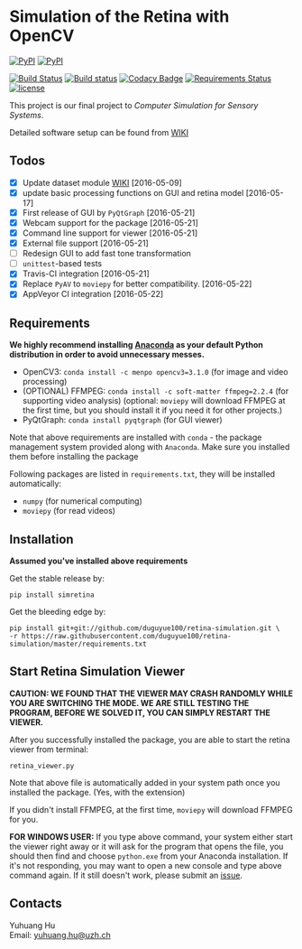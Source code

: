 # Simulation of the Retina with OpenCV

[![PyPI](https://img.shields.io/pypi/v/simretina.svg?maxAge=2592000)](https://pypi.python.org/pypi/simretina)
[![PyPI](https://img.shields.io/pypi/pyversions/simretina.svg?maxAge=2592000)](https://pypi.python.org/pypi/simretina)

[![Build Status](https://travis-ci.org/duguyue100/retina-simulation.svg?branch=master)](https://travis-ci.org/duguyue100/retina-simulation)
[![Build status](https://ci.appveyor.com/api/projects/status/s1qiaajjraq6t2i0/branch/master?svg=true)](https://ci.appveyor.com/project/duguyue100/retina-simulation/branch/master)
[![Codacy Badge](https://api.codacy.com/project/badge/Grade/ffa7d1cf03e74bb2adfe60b91fb7479b)](https://www.codacy.com/app/duguyue100/retina-simulation?utm_source=github.com&amp;utm_medium=referral&amp;utm_content=duguyue100/retina-simulation&amp;utm_campaign=Badge_Grade)
[![Requirements Status](https://requires.io/github/duguyue100/retina-simulation/requirements.svg?branch=master)](https://requires.io/github/duguyue100/retina-simulation/requirements/?branch=master)
[![license](https://img.shields.io/github/license/mashape/apistatus.svg?maxAge=2592000)](http://doge.mit-license.org)


This project is our final project to _Computer Simulation for Sensory Systems_.

Detailed software setup can be found from [WIKI](https://github.com/duguyue100/retina-simulation/wiki/Software-Setup)

## Todos

- [x] Update dataset module [WIKI](https://github.com/duguyue100/retina-simulation/wiki/simretina-Python-API) [2016-05-09]
- [x] update basic processing functions on GUI and retina model [2016-05-17]
- [x] First release of GUI by `PyQtGraph` [2016-05-21]
- [x] Webcam support for the package [2016-05-21]
- [x] Command line support for viewer [2016-05-21]
- [x] External file support [2016-05-21]
- [ ] Redesign GUI to add fast tone transformation
- [ ] `unittest`-based tests
- [x] Travis-CI integration [2016-05-21]
- [x] Replace `PyAV` to `moviepy` for better compatibility. [2016-05-22]
- [x] AppVeyor CI integration [2016-05-22]

## Requirements

__We highly recommend installing [Anaconda](https://anaconda.org/) as your default Python distribution in order to avoid
unnecessary messes.__

+ OpenCV3: `conda install -c menpo opencv3=3.1.0` (for image and video processing)
+ (OPTIONAL) FFMPEG: `conda install -c soft-matter ffmpeg=2.2.4` (for supporting video analysis) (optional: `moviepy` will download FFMPEG at the first time, but you should install it if you need it for other projects.)
+ PyQtGraph: `conda install pyqtgraph` (for GUI viewer)

Note that above requirements are installed with `conda` - the package management system
provided along with `Anaconda`. Make sure you installed them before installing the package

Following packages are listed in `requirements.txt`, they will be installed automatically:

+ `numpy` (for numerical computing)
+ `moviepy` (for read videos)

## Installation

__Assumed you've installed above requirements__

Get the stable release by:

```
pip install simretina
```

Get the bleeding edge by:

```
pip install git+git://github.com/duguyue100/retina-simulation.git \
-r https://raw.githubusercontent.com/duguyue100/retina-simulation/master/requirements.txt
```

## Start Retina Simulation Viewer

__CAUTION: WE FOUND THAT THE VIEWER MAY CRASH RANDOMLY WHILE YOU ARE SWITCHING THE MODE.
WE ARE STILL TESTING THE PROGRAM, BEFORE WE SOLVED IT, YOU CAN SIMPLY RESTART THE VIEWER.__

After you successfully installed the package, you are able to start the
retina viewer from terminal:

```
retina_viewer.py
```

Note that above file is automatically added in your system path once
you installed the package. (Yes, with the extension)

If you didn't install FFMPEG, at the first time, `moviepy` will download FFMPEG
for you.

__FOR WINDOWS USER:__ If you type above command, your system either start the viewer
right away or it will ask for the program that opens the file, you should then find and choose
`python.exe` from your Anaconda installation. If it's not responding, you may want to
open a new console and type above command again. If it still doesn't work, please submit an [issue](https://github.com/duguyue100/retina-simulation/issues).

## Contacts

Yuhuang Hu  
Email: yuhuang.hu@uzh.ch
